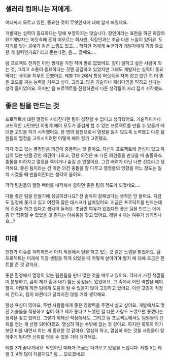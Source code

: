 ## 셀러리 컴퍼니는 저에게.

 여태까지 모르고 있던, 중요한 것이 무엇인지에 대해 알게 해줬네요.

  개발자는 실력이 중요하다는 말에 부정하지는 않습니다. 장인이라는 표현을 하곤 하잖아요? 개발자는 머릿속에 흔히 떠오르는 회사원, 직장인과는 조금 다른 느낌이 있어요. 도자기를 빚는 공예가 같은 느낌도 있고…. 하지만 저에게 누군가가 개발자에게 가장 중요한 게 실력인가요? 라고 묻는다면, 음…. 글쎄요….

 팀 프로젝트 전까진 이런 생각을 가진 적이 별로 없었어요. 같이 일하고 싶은 사람이 되는 것, 그리고 소통이 중요하다는 것엔 공감하고 있었지만 그래도 개발자는 실력이 중요하다는 생각을 지우진 못했어요. 레벨 1과 2에서 항상 머릿속을 자리 잡고 있던 건 더 좋은 코드를 짜는 능력을 키우고 싶다. 그리고, 많은 기술이나 패러다임을 익히고 싶다는 생각 들이었어요. 하지만 팀 프로젝트를 진행하면서 다른 생각들이 자리 잡기 시작했죠.

## 좋은 팀을 만드는 것

  프로젝트에 대한 열정이 사라진다면 팀이 성장할 수 없다고 생각했어요. 기술적이거나 코드적인 고민보단 어떻게 해야 모두가 즐겁게 할 수 있는 프로젝트를 만들 수 있을까 에 대한 고민을 하기 시작했어요. 한 명의 팀원으로서 열정을 잃지 않도록 노력했고 다른 팀원들의 열정을 고취시키려면 어떻게 해야 할까  고민했죠. 

 각자 갖고 있는 열정만큼 의견이 충돌하는 것 같아요. 자신이 프로젝트에 관심이 있고 욕심이 있는 만큼 강한 의견이 나오고, 강한 의견은 또 다른 의견들을 만났을 때 충돌하죠. 충돌을 피하자고 열정을 죽이거나 숨길 순 없잖아요. 그건 배려가 아닌 나쁜 신호라고 생각해요. 좋은 팀이라는 건 이런 의견 충돌을 잘 다루고 열정들의 방향을 어느 정도는 일치 시켰을 때 만들어진다는 생각이 들어요. 

 각각 팀원들의 열정 벡터를 내적해서 합하면 좋은 팀의 척도가 되겠네요….

 다들 좋은 팀을 만들기에 성공하셨나요? 전 솔직히 잘해냈다는 생각은 안 들어요. 지금도 일정에 쫒기고 있고 여전히 많은 태스크가 남아있어요. 지금은 프로덕트를 만드는데에 집중을 하고 있다고 생각이 들어요. 조금만 여유가 있었다면 좋은 팀을 만드는 데에 좀 더 집중할 수 있었을 것 같다는 아쉬움을 갖고 있어요. 레벨 4 때는 여유가 생기려나요…?

## 미래

  언젠가 이슈를 처리하면서 마치 직장에서 일을 하고 있는 것 같은 느낌을 받았어요. 팀 프로젝트는 미래에 직장 생활을 하게 되었을 때 어떻게 살아가야 할지 에 대해 조금은 힌트를 준 것 같아요. 

 좋은 환경에서 열정이 있는 팀원들을 만나 많은 것을 배우고 있어요. 각자가 가진 색깔들이 분명하고, 감히 제가 흉내 내기 힘든 장점들도 있었어요. 그 속에서 어떤 역할을 해야 할지, 어떻게 하면 팀에게 도움이 될 수 있을지 많이 고민하고 있어요. 이런 고민이 직장에 간다고, 팀이 바뀐다고 달라지진 않을 거라 생각해요. 

 항상 욕심이 많아요, 주변 사람들에게 좋은 영향력을 주면서 살고 싶어요. 개발에서도 멋진 기술들을 적용하고 싶어 하고 제가 좋다고 느꼈던 걸 다른 사람도 느꼈으면 좋겠다는 생각을 갖고 있어요. 그렇기 위해선 직장에서도, 그리고 팀 프로젝트에서도 팀원들의 신뢰를 얻는 게 선행 되어야겠죠. 열심히 하는 수밖에 없는 것 같아요. 하지만 묵묵히 하기보단 티를 내면서 하는 게 중요한 것 같아요. 열심히 하고, 열심히 하는 것을 사람들이 알아주게 된다면 신뢰를 얻을 수 있을 거라 생각해요.

 레벨 3가 끝나가네요. 막연하던 미래가 조금은 다가오고 있음을 느낍니다. 레벨 5는 레벨 3, 4와 많이 다를까요? 음…. 모르겠네요!


